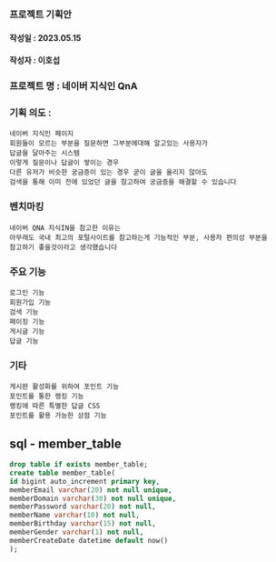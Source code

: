 ### 프로젝트 기획안
#### 작성일 : 2023.05.15
#### 작성자 : 이호섭

### 프로젝트 명 : 네이버 지식인 QnA
### 기획 의도 : 
    네이버 지식인 페이지
    회원들이 모르는 부분을 질문하면 그부분에대해 알고있는 사용자가
    답글을 달아주는 시스템
    이렇게 질문이나 답글이 쌓이는 경우
    다른 유저가 비슷한 궁금증이 있는 경우 굳이 글을 올리지 않아도
    검색을 통해 이미 전에 있었던 글을 참고하여 궁금증을 해결할 수 있습니다

### 벤치마킹    
    네이버 QNA 지식IN을 참고한 이유는
    아무래도 국내 최고의 포털사이트를 참고하는게 기능적인 부분, 사용자 편의성 부분을
    참고하기 좋을것이라고 생각했습니다

### 주요 기능
    로그인 기능
    회원가입 기능 
    검색 기능
    페이징 기능
    게시글 기능
    답글 기능

### 기타
    게시판 활성화를 위하여 포인트 기능
    포인트를 통한 랭킹 기능
    랭킹에 따른 특별한 답글 CSS
    포인트를 활용 가능한 상점 기능


## sql - member_table
```sql
drop table if exists member_table;
create table member_table(
id bigint auto_increment primary key,
memberEmail varchar(20) not null unique,
memberDomain varchar(30) not null unique,
memberPassword varchar(20) not null,
memberName varchar(10) not null,
memberBirthday varchar(15) not null,
memberGender varchar(1) not null,
memberCreateDate datetime default now()
);
```